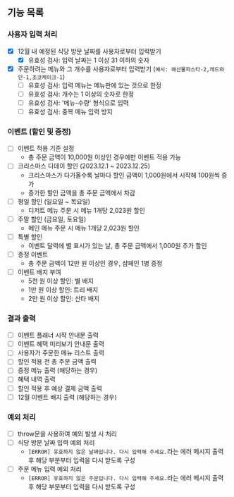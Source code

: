 ## 기능 목록

### 사용자 입력 처리

- [x] 12월 내 예정된 식당 방문 날짜를 사용자로부터 입력받기
  - [x] 유효성 검사: 입력 날짜는 1 이상 31 이하의 숫자
- [x] 주문하려는 메뉴와 그 개수를 사용자로부터 입력받기 (`예시: 해산물파스타-2,레드와인-1,초코케이크-1`)
  - [ ] 유효성 검사: 입력 메뉴는 메뉴판에 있는 것으로 한정
  - [ ] 유효성 검사: 개수는 1 이상의 숫자로 한정
  - [ ] 유효성 검사: '메뉴-수량' 형식으로 입력
  - [ ] 유효성 검사: 중복 메뉴 입력 방지

### 이벤트 (할인 및 증정)

- [ ] 이벤트 적용 기준 설정
  - 총 주문 금액이 10,000원 이상인 경우에만 이벤트 적용 가능
- [ ] 크리스마스 디데이 할인 (2023.12.1 ~ 2023.12.25)
  - 크리스마스가 다가올수록 날마다 할인 금액이 1,000원에서 시작해 100원씩 증가
  - 증가한 할인 금액을 총 주문 금액에서 차감
- [ ] 평일 할인 (일요일 ~ 목요일)
  - 디저트 메뉴 주문 시 메뉴 1개당 2,023원 할인
- [ ] 주말 할인 (금요일, 토요일)
  - 메인 메뉴 주문 시 메뉴 1개당 2,023원 할인
- [ ] 특별 할인
  - 이벤트 달력에 별 표시가 있는 날, 총 주문 금액에서 1,000원 추가 할인
- [ ] 증정 이벤트
  - 총 주문 금액이 12만 원 이상인 경우, 샴페인 1병 증정
- [ ] 이벤트 배지 부여
  - 5천 원 이상 할인: 별 배지
  - 1만 원 이상 할인: 트리 배지
  - 2만 원 이상 할인: 산타 배지

### 결과 출력

- [ ] 이벤트 플래너 시작 안내문 출력
- [ ] 이벤트 혜택 미리보기 안내문 출력
- [ ] 사용자가 주문한 메뉴 리스트 출력
- [ ] 할인 적용 전 총 주문 금액 출력
- [ ] 증정 메뉴 출력 (해당하는 경우)
- [ ] 혜택 내역 출력
- [ ] 할인 적용 후 예상 결제 금액 출력
- [ ] 12월 이벤트 배지 출력 (해당하는 경우)

### 예외 처리

- [ ] throw문을 사용하여 예외 발생 시 처리
- [ ] 식당 방문 날짜 입력 예외 처리
  - `[ERROR] 유효하지 않은 날짜입니다. 다시 입력해 주세요.`라는 에러 메시지 출력 후 해당 부분부터 입력을 다시 받도록 구성
- [ ] 주문 메뉴 입력 예외 처리
  - `[ERROR] 유효하지 않은 주문입니다. 다시 입력해 주세요.`라는 에러 메시지 출력 후 해당 부분부터 입력을 다시 받도록 구성
